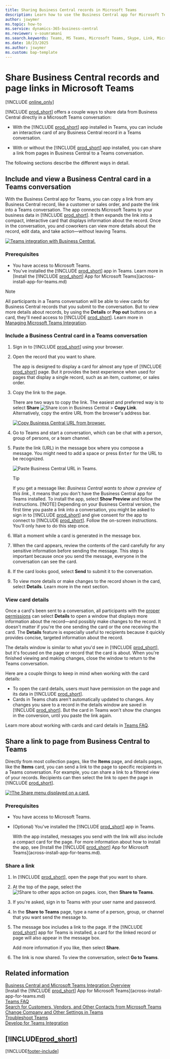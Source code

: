 ```yaml
---
title: Sharing Business Central records in Microsoft Teams
description: Learn how to use the Business Central app for Microsoft Teams.
author: jswymer
ms.topic: how-to
ms.service: dynamics-365-business-central
ms.reviewer: v-soumramani
ms.search.keywords: Teams, MS Teams, Microsoft Teams, Skype, Link, Microsoft 365, collaborate, collaboration, teamwork, share records
ms.date: 10/23/2025
ms.author: jswymer
ms.custom: bap-template
---
```


# Share Business Central records and page links in Microsoft Teams

[!INCLUDE [online_only](includes/online_only.md)]

[!INCLUDE [prod_short](includes/prod_short.md)] offers a couple ways to share data from Business Central directly in a Microsoft Teams conversation:

- With the [!INCLUDE [prod_short](includes/prod_short.md)] app installed in Teams, you can include an interactive card of any Business Central record in a Teams conversation.

- With or without the [!INCLUDE [prod_short](includes/prod_short.md)] app installed, you can share a link from pages in Business Central to a Teams conversation.

The following sections describe the different ways in detail.

## Include and view a Business Central card in a Teams conversation

With the Business Central app for Teams, you can copy a link from any Business Central record, like a customer or sales order, and paste the link into a Teams conversation. The app connects Microsoft Teams to your business data in [!INCLUDE [prod_short](includes/prod_short.md)]\. It then expands the link into a compact, interactive card that displays information about the record. Once in the conversation, you and coworkers can view more details about the record, edit data, and take action&mdash;without leaving Teams.

[![Teams integration with Business Central.](media/teams-intro-vBC24.png)](media/teams-intro-vBC24.png#lightbox)

### Prerequisites

- You have access to Microsoft Teams.
- You've installed the [!INCLUDE [prod_short](includes/prod_short.md)] app in Teams. Learn more in [Install the [!INCLUDE [prod_short](includes/prod_short.md)] App for Microsoft Teams](across-install-app-for-teams.md)

> [!NOTE]
> All participants in a Teams conversation will be able to view cards for Business Central records that you submit to the conversation. But to view more details about records, by using the **Details** or **Pop out** buttons on a card, they'll need access to [!INCLUDE [prod_short](includes/prod_short.md)]. Learn more in [Managing Microsoft Teams Integration](admin-teams-integration.md#minimum-requirements-1).

### Include a Business Central card in a Teams conversation

1. Sign in to [!INCLUDE [prod_short](includes/prod_short.md)] using your browser.
2. Open the record that you want to share.

   The app is designed to display a card for almost any type of [!INCLUDE [prod_short](includes/prod_short.md)] page. But it provides the best experience when used for pages that display a single record, such as an item, customer, or sales order.
3. Copy the link to the page.

   There are two ways to copy the link. The easiest and preferred way is to select **Share** ![Share icon in Business Central](media/share-icon.png) > **Copy Link**. Alternatively, copy the entire URL from the browser's address bar.

   [![Copy Business Central URL from browser.](media/teams-copy-link.png)](media/teams-copy-link.png#lightbox)
4. Go to Teams and start a conversation, which can be chat with a person, group of persons, or a team channel.
5. Paste the link (URL) in the message box where you compose a message. You might need to add a space or press <kbd>Enter</kbd> for the URL to be recognized.

   ![Paste Business Central URL in Teams.](media/teams-paste-url-v3.png)

   > [!TIP]
   > If you get a message like: *Business Central wants to show a preview of this link.*, it means that you don't have the Business Central app for Teams installed. To install the app, select **Show Preview** and follow the instructions.
   > [!NOTE]
   > Depending on your Business Central version, the first time you paste a link into a conversation, you might be asked to sign in to [!INCLUDE [prod_short](includes/prod_short.md)] and give consent for the app to connect to [!INCLUDE [prod_short](includes/prod_short.md)]. Follow the on-screen instructions. You'll only have to do this step once.

6. Wait a moment while a card is generated in the message box.
7. When the card appears, review the contents of the card carefully for any sensitive information before sending the message. This step is important because once you send the message, everyone in the conversation can see the card.
8. If the card looks good, select **Send** to submit it to the conversation.
9. To view more details or make changes to the record shown in the card, select **Details**. Learn more in the next section.

### View card details

Once a card's been sent to a conversation, all participants with the [proper permissions](admin-teams-integration.md#permissions) can select **Details** to open a window that displays more information about the record&mdash;and possibly make changes to the record. It doesn't matter if you're the one sending the card or the one receiving the card. The **Details** feature is especially useful to recipients because it quickly provides concise, targeted information about the record.

The details window is similar to what you'd see in [!INCLUDE [prod_short](includes/prod_short.md)], but it's focused on the page or record that the card is about. When you're finished viewing and making changes, close the window to return to the Teams conversation.

Here are a couple things to keep in mind when working with the card details:

- To open the card details, users must have permission on the page and its data in [!INCLUDE [prod_short](includes/prod_short.md)]\.
- Cards in Teams chats aren't automatically updated to changes. Any changes you save to a record in the details window are saved in [!INCLUDE [prod_short](includes/prod_short.md)]\. But the card in Teams won't show the changes in the conversion, until you paste the link again.

Learn more about working with cards and card details in [Teams FAQ](teams-faq.md).

## <a name="share-link"></a>Share a link to page from Business Central to Teams

Directly from most collection pages, like the **Items** page, and details pages, like the **Items** card, you can send a link to the page to specific recipients in a Teams conversation. For example, you can share a link to a filtered view of your records. Recipients can then select the link to open the page in [!INCLUDE [prod_short](includes/prod_short.md)]\.

[![!The Share menu displayed on a card.](media/teams-share-link-v2.png "The Share menu displayed on a card.")](media/teams-share-link-v2.png#lightbox)

### Prerequisites

- You have access to Microsoft Teams.
- (Optional) You've installed the [!INCLUDE [prod_short](includes/prod_short.md)] app in Teams. 

  With the app installed, messages you send with the link will also include a compact card for the page. For more information about how to install the app, see [Install the [!INCLUDE [prod_short](includes/prod_short.md)] App for Microsoft Teams](across-install-app-for-teams.md).

### Share a link

1. In [!INCLUDE [prod_short](includes/prod_short.md)]\, open the page that you want to share.
2. At the top of the page, select the ![!Share to other apps action on pages.](media/share-icon.png) icon, then **Share to Teams**.
3. If you're asked, sign in to Teams with your user name and password.
4. In the **Share to Teams** page, type a name of a person, group, or channel that you want send the message to.
5. The message box includes a link to the page. If the [!INCLUDE [prod_short](includes/prod_short.md)] app for Teams is installed, a card for the linked record or page will also appear in the message box.

   Add more information if you like, then select **Share**.
6. The link is now shared. To view the conversation, select **Go to Teams**.

## Related information

[Business Central and Microsoft Teams Integration Overview](across-teams-overview.md)  
[Install the [!INCLUDE [prod_short](includes/prod_short.md)] App for Microsoft Teams](across-install-app-for-teams.md)  
[Teams FAQ](teams-faq.md)  
[Search for Customers, Vendors, and Other Contacts from Microsoft Teams](across-search-contacts-teams.md)  
[Change Company and Other Settings in Teams](across-teams-settings.md)  
[Troubleshoot Teams](admin-teams-troubleshooting.md)  
[Develop for Teams Integration](/dynamics365/business-central/dev-itpro/developer/devenv-develop-for-teams)  

## [!INCLUDE[prod_short](includes/free_trial_md.md)]  

[!INCLUDE[footer-include](includes/footer-banner.md)]
